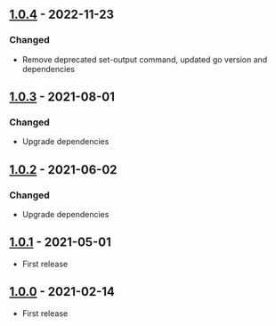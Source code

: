 ## [1.0.4] - 2022-11-23
### Changed
- Remove deprecated set-output command, updated go version and dependencies

## [1.0.3] - 2021-08-01
### Changed
- Upgrade dependencies

## [1.0.2] - 2021-06-02
### Changed
- Upgrade dependencies

## [1.0.1] - 2021-05-01
- First release

## [1.0.0] - 2021-02-14
- First release

[1.0.4]: https://github.com/ReasonSoftware/action-notify-slack/compare/v1.0.3...v1.0.4
[1.0.3]: https://github.com/ReasonSoftware/action-notify-slack/compare/v1.0.2...v1.0.3
[1.0.2]: https://github.com/ReasonSoftware/action-notify-slack/compare/v1.0.1...v1.0.2
[1.0.1]: https://github.com/ReasonSoftware/action-notify-slack/compare/v1.0.0...v1.0.1
[1.0.0]: https://github.com/ReasonSoftware/action-notify-slack/releases/tag/v1.0.0
